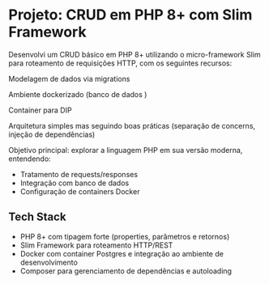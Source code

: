 # Projeto: CRUD em PHP 8+ com Slim Framework
Desenvolvi um CRUD básico em PHP 8+ utilizando o micro-framework Slim para roteamento de requisições HTTP, com os seguintes recursos:

Modelagem de dados via migrations

Ambiente dockerizado (banco de dados )

Container para DIP

Arquitetura simples mas seguindo boas práticas (separação de concerns, injeção de dependências)

Objetivo principal: explorar a linguagem PHP em sua versão moderna, entendendo:
- Tratamento de requests/responses
- Integração com banco de dados
- Configuração de containers Docker

## Tech Stack

-  PHP 8+ com tipagem forte (properties, parâmetros e retornos)
- Slim Framework para roteamento HTTP/REST
- Docker com container Postgres e integração ao ambiente de desenvolvimento
- Composer para gerenciamento de dependências e autoloading


